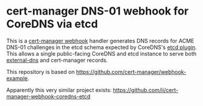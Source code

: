 # cert-manager DNS-01 webhook for CoreDNS via etcd

This is a [cert-manager webhook](https://cert-manager.io/docs/configuration/acme/dns01/webhook/) handler generates DNS records for ACME DNS-01 challenges in the etcd schema expected by CoreDNS's [etcd plugin](https://coredns.io/plugins/etcd/). This allows a single public-facing CoreDNS and etcd instance to serve both [external-dns](https://github.com/kubernetes-sigs/external-dns/) and cert-manager records.

This repository is based on https://github.com/cert-manager/webhook-example.

Apparently this very similar project exists:
https://github.com/ii/cert-manager-webhook-coredns-etcd
